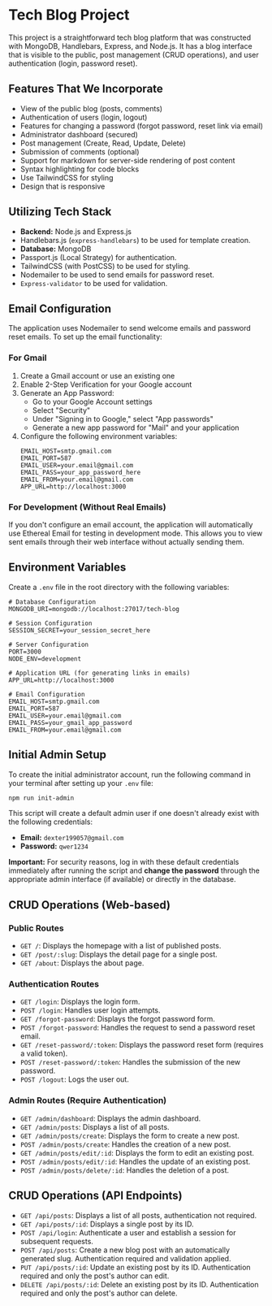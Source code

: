 # Tech Blog Project
This project is a straightforward tech blog platform that was constructed with MongoDB, Handlebars, Express, and Node.js.  It has a blog interface that is visible to the public, post management (CRUD operations), and user authentication (login, password reset).

## Features That We Incorporate

*   View of the public blog (posts, comments)
*   Authentication of users (login, logout)
*   Features for changing a password (forgot password, reset link via email)
*   Administrator dashboard (secured)
*   Post management (Create, Read, Update, Delete)
*   Submission of comments (optional)
*   Support for markdown for server-side rendering of post content
*   Syntax highlighting for code blocks
*   Use TailwindCSS for styling
*   Design that is responsive

## Utilizing Tech Stack

*   **Backend:** Node.js and Express.js
*   Handlebars.js (`express-handlebars`) to be used for template creation.
*   **Database:** MongoDB
*   Passport.js (Local Strategy) for authentication.
*   TailwindCSS (with PostCSS) to be used for styling.
*   Nodemailer to be used to send emails for password reset.
*   `Express-validator` to be used for validation.

## Email Configuration

The application uses Nodemailer to send welcome emails and password reset emails. To set up the email functionality:

### For Gmail

1. Create a Gmail account or use an existing one
2. Enable 2-Step Verification for your Google account
3. Generate an App Password:
   - Go to your Google Account settings
   - Select "Security"
   - Under "Signing in to Google," select "App passwords"
   - Generate a new app password for "Mail" and your application
4. Configure the following environment variables:
   ```
   EMAIL_HOST=smtp.gmail.com
   EMAIL_PORT=587
   EMAIL_USER=your.email@gmail.com
   EMAIL_PASS=your_app_password_here
   EMAIL_FROM=your.email@gmail.com
   APP_URL=http://localhost:3000
   ```

### For Development (Without Real Emails)

If you don't configure an email account, the application will automatically use Ethereal Email for testing in development mode. This allows you to view sent emails through their web interface without actually sending them.

## Environment Variables

Create a `.env` file in the root directory with the following variables:

```
# Database Configuration
MONGODB_URI=mongodb://localhost:27017/tech-blog

# Session Configuration
SESSION_SECRET=your_session_secret_here

# Server Configuration
PORT=3000
NODE_ENV=development

# Application URL (for generating links in emails)
APP_URL=http://localhost:3000

# Email Configuration
EMAIL_HOST=smtp.gmail.com
EMAIL_PORT=587
EMAIL_USER=your.email@gmail.com
EMAIL_PASS=your_gmail_app_password
EMAIL_FROM=your.email@gmail.com
```

## Initial Admin Setup

To create the initial administrator account, run the following command in your terminal after setting up your `.env` file:

```bash
npm run init-admin
```

This script will create a default admin user if one doesn't already exist with the following credentials:

*   **Email:** `dexter199057@gmail.com`
*   **Password:** `qwer1234`

**Important:** For security reasons, log in with these default credentials immediately after running the script and **change the password** through the appropriate admin interface (if available) or directly in the database.

## CRUD Operations (Web-based)

### Public Routes

*   `GET /`: Displays the homepage with a list of published posts.
*   `GET /post/:slug`: Displays the detail page for a single post.
*   `GET /about`: Displays the about page.

### Authentication Routes

*   `GET /login`: Displays the login form.
*   `POST /login`: Handles user login attempts.
*   `GET /forgot-password`: Displays the forgot password form.
*   `POST /forgot-password`: Handles the request to send a password reset email.
*   `GET /reset-password/:token`: Displays the password reset form (requires a valid token).
*   `POST /reset-password/:token`: Handles the submission of the new password.
*   `POST /logout`: Logs the user out.

### Admin Routes (Require Authentication)

*   `GET /admin/dashboard`: Displays the admin dashboard.
*   `GET /admin/posts`: Displays a list of all posts.
*   `GET /admin/posts/create`: Displays the form to create a new post.
*   `POST /admin/posts/create`: Handles the creation of a new post.
*   `GET /admin/posts/edit/:id`: Displays the form to edit an existing post.
*   `POST /admin/posts/edit/:id`: Handles the update of an existing post.
*   `POST /admin/posts/delete/:id`: Handles the deletion of a post.

## CRUD Operations (API Endpoints)
*   `GET /api/posts`: Displays a list of all posts, authentication not required.
*   `GET /api/posts/:id`: Displays a single post by its ID.
*   `POST /api/login`: Authenticate a user and establish a session for subsequent requests.
*   `POST /api/posts`: Create a new blog post with an automatically generated slug. Authentication required and validation applied.
*   `PUT /api/posts/:id`: Update an existing post by its ID. Authentication required and only the post's author can edit.
*   `DELETE /api/posts/:id`: Delete an existing post by its ID. Authentication required and only the post's author can delete.